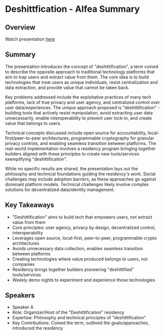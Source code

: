 # Deshittfication - Alfea Summary

## Overview
Watch presentation [here](https://streameth.org/edge_city/watch?session=670f9e9150c4a85480e605eb)

## Summary
The presentation introduces the concept of "deshittification", a term coined to describe the opposite approach to traditional technology platforms that aim to trap users and extract value from them. The core idea is to build technologies that treat users as unique individuals, resist centralization and data extraction, and provide value that cannot be taken back.

Key problems addressed include the exploitative practices of many tech platforms, lack of true privacy and user agency, and centralized control over user data/experiences. The unique approach proposed is "deshittification" - building tools that actively resist manipulation, avoid extracting user data unnecessarily, enable interoperability to prevent user lock-in, and create value that belongs to users.

Technical concepts discussed include open source for accountability, local-first/peer-to-peer architectures, programmable cryptography for granular privacy controls, and enabling seamless transition between platforms. The real-world implementation involves a residency program bringing together builders aligned with these principles to create new tools/services exemplifying "deshittification".

While no specific results are shared, the presentation lays out the philosophy and technical foundations guiding the residency's work. Social challenges may include adoption barriers, as these approaches go against dominant platform models. Technical challenges likely involve complex solutions for decentralized data/identity management.

## Key Takeaways
- "Deshittification" aims to build tech that empowers users, not extract value from them
- Core principles: user agency, privacy by design, decentralized control, interoperability
- Leverages open source, local-first, peer-to-peer, programmable crypto architectures
- Avoids unnecessary data collection, enables seamless transition between platforms
- Creating technologies where value produced belongs to users, not companies
- Residency brings together builders pioneering "deshittified" tools/services
- Weekly demo nights to experiment and experience these technologies

## Speakers
- Speaker A
- Role: Organizer/Host of the "Deshittification" residency
- Expertise: Philosophy and technical principles of "deshittification"
- Key Contributions: Coined the term, outlined the goals/approaches, introduced the residency

